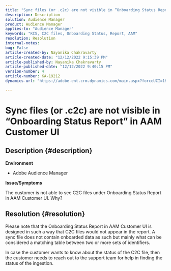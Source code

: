 ```yaml
---
title: "Sync files (or .c2c) are not visible in “Onboarding Status Report” in AAM Customer UI"
description: Description
solution: Audience Manager
product: Audience Manager
applies-to: "Audience Manager"
keywords: "KCS, C2C files, Onboarding Status, Report, AAM"
resolution: Resolution
internal-notes: 
bug: False
article-created-by: Nayanika Chakravarty
article-created-date: "12/12/2022 9:15:39 PM"
article-published-by: Nayanika Chakravarty
article-published-date: "12/12/2022 9:40:15 PM"
version-number: 4
article-number: KA-19212
dynamics-url: "https://adobe-ent.crm.dynamics.com/main.aspx?forceUCI=1&pagetype=entityrecord&etn=knowledgearticle&id=b082b21e-627a-ed11-81ac-6045bd006b25"

---
```

# Sync files (or .c2c) are not visible in “Onboarding Status Report” in AAM Customer UI

## Description {#description}


<b>Environment</b>

- Adobe Audience Manager

<b>Issue/Symptoms</b>

The customer is not able to see C2C files under Onboarding Status Report in AAM Customer UI. Why?


## Resolution {#resolution}


Please note that the Onboarding Status Report in AAM Customer UI is designed in such a way that C2C files would not appear in the report. A sync file does not contain onboarded data as such but mainly what can be considered a matching table between two or more sets of identifiers.

In case the customer wants to know about the status of the C2C file, then the customer needs to reach out to the support team for help in finding the status of the ingestion.
